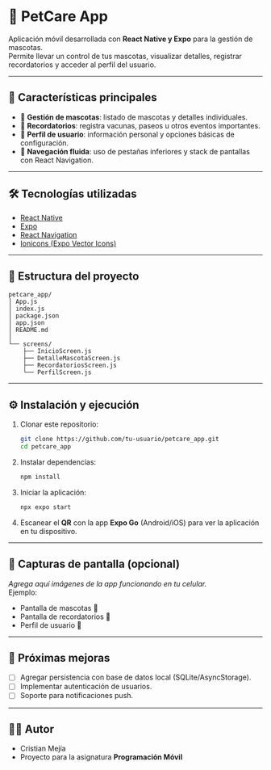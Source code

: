 # 📱 PetCare App

Aplicación móvil desarrollada con **React Native y Expo** para la gestión de mascotas.  
Permite llevar un control de tus mascotas, visualizar detalles, registrar recordatorios y acceder al perfil del usuario.  

---

## 🚀 Características principales

- 🐾 **Gestión de mascotas**: listado de mascotas y detalles individuales.  
- 📅 **Recordatorios**: registra vacunas, paseos u otros eventos importantes.  
- 👤 **Perfil de usuario**: información personal y opciones básicas de configuración.  
- 🔀 **Navegación fluida**: uso de pestañas inferiores y stack de pantallas con React Navigation.  

---

## 🛠️ Tecnologías utilizadas

- [React Native](https://reactnative.dev/)  
- [Expo](https://expo.dev/)  
- [React Navigation](https://reactnavigation.org/)  
- [Ionicons (Expo Vector Icons)](https://icons.expo.fyi/)  

---

## 📂 Estructura del proyecto

```
petcare_app/
│ App.js
│ index.js
│ package.json
│ app.json
│ README.md
│
└── screens/
    ├── InicioScreen.js
    ├── DetalleMascotaScreen.js
    ├── RecordatoriosScreen.js
    └── PerfilScreen.js
```

---

## ⚙️ Instalación y ejecución

1. Clonar este repositorio:
   ```bash
   git clone https://github.com/tu-usuario/petcare_app.git
   cd petcare_app
   ```

2. Instalar dependencias:
   ```bash
   npm install
   ```

3. Iniciar la aplicación:
   ```bash
   npx expo start
   ```

4. Escanear el **QR** con la app **Expo Go** (Android/iOS) para ver la aplicación en tu dispositivo.  

---

## 📸 Capturas de pantalla (opcional)

_Agrega aquí imágenes de la app funcionando en tu celular._  
Ejemplo:

- Pantalla de mascotas 🐶  
- Pantalla de recordatorios 📅  
- Perfil de usuario 👤  

---

## 📌 Próximas mejoras

- [ ] Agregar persistencia con base de datos local (SQLite/AsyncStorage).  
- [ ] Implementar autenticación de usuarios.  
- [ ] Soporte para notificaciones push.  

---

## 👨‍💻 Autor

- Cristian Mejía  
- Proyecto para la asignatura **Programación Móvil**  
